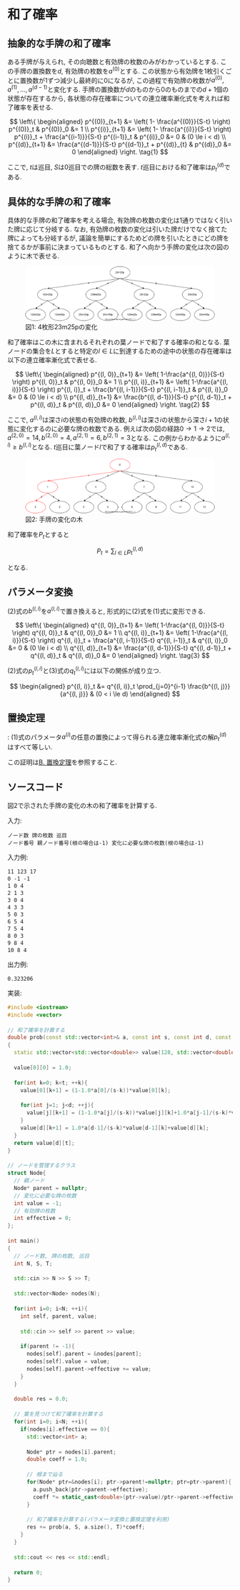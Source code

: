 # 和了確率

## 抽象的な手牌の和了確率

ある手牌が与えられ, その向聴数と有効牌の枚数のみがわかっているとする. この手牌の置換数を$d$, 有効牌の枚数を$a^{(0)}$とする. この状態から有効牌を1枚引くごとに置換数が1ずつ減少し最終的に0になるが, この過程で有効牌の枚数が$a^{(0)}, a^{(1)}, \ldots , a^{(d-1)}$と変化する. 手牌の置換数が$d$のものから$0$のものまでの$d+1$個の状態が存在するから, 各状態の存在確率についての連立確率漸化式を考えれば和了確率を表せる.

$$
\left\{
\begin{aligned}
p^{(0)}_{t+1} &= \left( 1- \frac{a^{(0)}}{S-t} \right) p^{(0)}_t & p^{(0)}_0 &= 1 \\
p^{(i)}_{t+1} &= \left( 1- \frac{a^{(i)}}{S-t} \right) p^{(i)}_t + \frac{a^{(i-1)}}{S-t} p^{(i-1)}_t & p^{(i)}_0 &= 0 & (0 \le i < d) \\
p^{(d)}_{t+1} &= \frac{a^{(d-1)}}{S-t} p^{(d-1)}_t + p^{(d)}_{t} & p^{(d)}_0 &= 0
\end{aligned}
\right.
\tag{1}
$$

ここで, $t$は巡目, $S$は0巡目での牌の総数を表す. $t$巡目における和了確率は$p^{(d)}_t$である.

## 具体的な手牌の和了確率

具体的な手牌の和了確率を考える場合, 有効牌の枚数の変化は1通りではなく引いた牌に応じて分岐する. なお, 有効牌の枚数の変化は引いた牌だけでなく捨てた牌によっても分岐するが, 議論を簡単にするためどの牌を引いたときにどの牌を捨てるかが事前に決まっているものとする. 和了へ向かう手牌の変化は次の図のように木で表せる.

<figure text-align="center">
  <img src="../img/tree-1.svg"/>
  <figcaption>図1: 4枚形23m25pの変化</figcaption>
</figure>

和了確率はこの木に含まれるそれぞれの葉ノードで和了する確率の和となる. 葉ノードの集合を$L$とすると特定の$l \in L$に到達するための途中の状態の存在確率は以下の連立確率漸化式で表せる.

$$
\left\{
\begin{aligned}
p^{(l, 0)}_{t+1} &= \left( 1-\frac{a^{(l, 0)}}{S-t} \right) p^{(l, 0)}_t  & p^{(l, 0)}_0 &= 1 \\
p^{(l, i)}_{t+1} &= \left( 1-\frac{a^{(l, i)}}{S-t} \right) p^{(l, i)}_t + \frac{b^{(l, i-1)}}{S-t} p^{(l, i-1)}_t & p^{(l, i)}_0 &= 0 & (0 \le i < d) \\
p^{(l, d)}_{t+1} &= \frac{b^{(l, d-1)}}{S-t} p^{(l, d-1)}_t + p^{(l, d)}_t & p^{(l, d)}_0 &= 0
\end{aligned}
\right.
\tag{2}
$$

ここで, $a^{(l, i)}$は深さ$i$の状態の有効牌の枚数, $b^{(l, i)}$は深さ$i$の状態から深さ$i+1$の状態に変化するのに必要な牌の枚数である. 例えば次の図の経路$0 \rightarrow 1 \rightarrow 2$では, $a^{(2, 0)} = 14, b^{(2, 0)} = 4, a^{(2, 1)} = 6, b^{(2, 1)} = 3$となる. この例からわかるように$a^{(l, i)} \ge b^{(l, i)}$となる. $t$巡目に葉ノード$l$で和了する確率は$p^{(l, d)}_t$である.

<figure text-align="center">
  <img src="../img/tree-2.svg"/>
  <figcaption>図2: 手牌の変化の木</figcaption>
</figure>

和了確率を$P_t$とすると

$$
P_t = \sum_{l \in L} p^{(l, d)}_t
$$

となる. 

## パラメータ変換

(2)式の$b^{(l, i)}$を$a^{(l, i)}$で置き換えると, 形式的に(2)式を(1)式に変形できる.

$$
\left\{
\begin{aligned}
q^{(l, 0)}_{t+1} &= \left( 1-\frac{a^{(l, 0)}}{S-t} \right) q^{(l, 0)}_t  & q^{(l, 0)}_0 &= 1 \\
q^{(l, i)}_{t+1} &= \left( 1-\frac{a^{(l, i)}}{S-t} \right) q^{(l, i)}_t + \frac{a^{(l, i-1)}}{S-t} q^{(l, i-1)}_t & q^{(l, i)}_0 &= 0 & (0 \le i < d) \\
q^{(l, d)}_{t+1} &= \frac{a^{(l, d-1)}}{S-t} q^{(l, d-1)}_t + q^{(l, d)}_t & q^{(l, d)}_0 &= 0
\end{aligned}
\right.
\tag{3}
$$

(2)式の$p^{(l, i)}_{t}$と(3)式の$q^{(l, i)}_{t}$には以下の関係が成り立つ.

$$
\begin{aligned}
p^{(l, i)}_t &= q^{(l, i)}_t \prod_{j=0}^{i-1} \frac{b^{(l, j)}}{a^{(l, j)}} & (0 < i \le d)
\end{aligned}
$$

## 置換定理

: (1)式のパラメータ$a^{(i)}$の任意の置換によって得られる連立確率漸化式の解$p^{(d)}_t$はすべて等しい.

この証明は[B. 置換定理](permutation.md)を参照すること.

## ソースコード

図2で示された手牌の変化の木の和了確率を計算する.

入力:
```
ノード数 牌の枚数 巡目
ノード番号 親ノード番号(根の場合は-1) 変化に必要な牌の枚数(根の場合は-1)
```

入力例:
```
11 123 17
0 -1 -1
1 0 4
2 1 3
3 0 4
4 3 3
5 0 3
6 5 4
7 5 4
8 0 3
9 8 4
10 8 4
```

出力例:
```
0.323206
```

実装:
```cpp
#include <iostream>
#include <vector>

// 和了確率を計算する
double prob(const std::vector<int>& a, const int s, const int d, const int t)
{
  static std::vector<std::vector<double>> value(128, std::vector<double>(128, 0.0));

  value[0][0] = 1.0;

  for(int k=0; k<t; ++k){
    value[0][k+1] = (1-1.0*a[0]/(s-k))*value[0][k];

    for(int j=1; j<d; ++j){
      value[j][k+1] = (1-1.0*a[j]/(s-k))*value[j][k]+1.0*a[j-1]/(s-k)*value[j-1][k];
    }
    value[d][k+1] = 1.0*a[d-1]/(s-k)*value[d-1][k]+value[d][k];
  }
  return value[d][t];
}

// ノードを管理するクラス
struct Node{
  // 親ノード
  Node* parent = nullptr;
  // 変化に必要な牌の枚数
  int value = -1;
  // 有効牌の枚数
  int effective = 0;
};

int main()
{
  // ノード数, 牌の枚数, 巡目
  int N, S, T;

  std::cin >> N >> S >> T;

  std::vector<Node> nodes(N);

  for(int i=0; i<N; ++i){
    int self, parent, value;

    std::cin >> self >> parent >> value;

    if(parent != -1){
      nodes[self].parent = &nodes[parent];
      nodes[self].value = value;
      nodes[self].parent->effective += value;
    }
  }

  double res = 0.0;

  // 葉を見つけて和了確率を計算する
  for(int i=0; i<N; ++i){
    if(nodes[i].effective == 0){
      std::vector<int> a;

      Node* ptr = nodes[i].parent;
      double coeff = 1.0;

      // 根まで辿る
      for(Node* ptr=&nodes[i]; ptr->parent!=nullptr; ptr=ptr->parent){
        a.push_back(ptr->parent->effective);
        coeff *= static_cast<double>(ptr->value)/ptr->parent->effective;
      }

      // 和了確率を計算する(パラメータ変換と置換定理を利用)
      res += prob(a, S, a.size(), T)*coeff;
    }
  }

  std::cout << res << std::endl;

  return 0;
}
```
